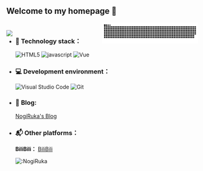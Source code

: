 ## Welcome to my homepage :wave:

<picture>
    <source media="(prefers-color-scheme: dark)" srcset="https://raw.githubusercontent.com/NogiRuka/nogiruka/output/github-contribution-grid-snake-dark.svg">
    <source media="(prefers-color-scheme: light)" srcset="https://raw.githubusercontent.com/NogiRuka/nogiruka/output/github-contribution-grid-snake.svg">
    <img align="right" width="50%" alt="github contribution grid snake animation" src="https://raw.githubusercontent.com/NogiRuka/nogiruka/output/github-contribution-grid-snake.svg">
</picture>

<picture>
    <source media="(prefers-color-scheme: dark)" srcset="https://github-readme-stats-ouuan.vercel.app/api?username=cloudhao1999&theme=vue-dark&show_icons=true&rank_icon=github">
    <source media="(prefers-color-scheme: light)" srcset="https://github-readme-stats-ouuan.vercel.app/api?username=cloudhao1999&theme=vue&show_icons=true&rank_icon=github">
    <img align="right" style="margin-top:20px;" width="50%" src="https://github-readme-stats-ouuan.vercel.app/api?username=cloudhao1999&theme=vue&show_icons=true&rank_icon=github">
</picture>

- ### 🔨 Technology stack：

  ![HTML5](https://img.shields.io/badge/-HTML5-E34F26?style=flat-square&logo=html5&logoColor=white) ![javascript](https://img.shields.io/badge/-JavaScript-3776AB?style=flat-square&logo=javascript&logoColor=white) ![Vue](https://img.shields.io/badge/-Vue-20BB87?style=flat-square&logo=vue.js&logoColor=white)

- ### 💻 **Development environment：**

  ![Visual Studio Code](https://img.shields.io/badge/-Visual_Studio_Code-007ACC?style=flat-square&logo=visual-studio-code&logoColor=white) ![Git](https://img.shields.io/badge/-Git-F05032?style=flat-square&logo=git&logoColor=white)


- ### 📝 **Blog:**

  [NogiRuka's Blog](https://nogiruka.top)

- ### 📬 **Other platforms：**

  **BiliBili：** [BiliBili](https://space.bilibili.com/420385011)
  
  ![:NogiRuka](https://count.getloli.com/get/@:NogiRuka?theme=rule34)

